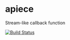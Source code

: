 # apiece

Stream-like callback function

[![Build Status](https://secure.travis-ci.org/hueniverse/apiece.svg)](http://travis-ci.org/hueniverse/apiece)

